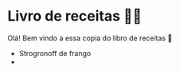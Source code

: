 # Livro de receitas :man_cook:

Olá! Bem vindo a essa copia do libro de receitas :wave:
 - Strogronoff de frango
 - 
